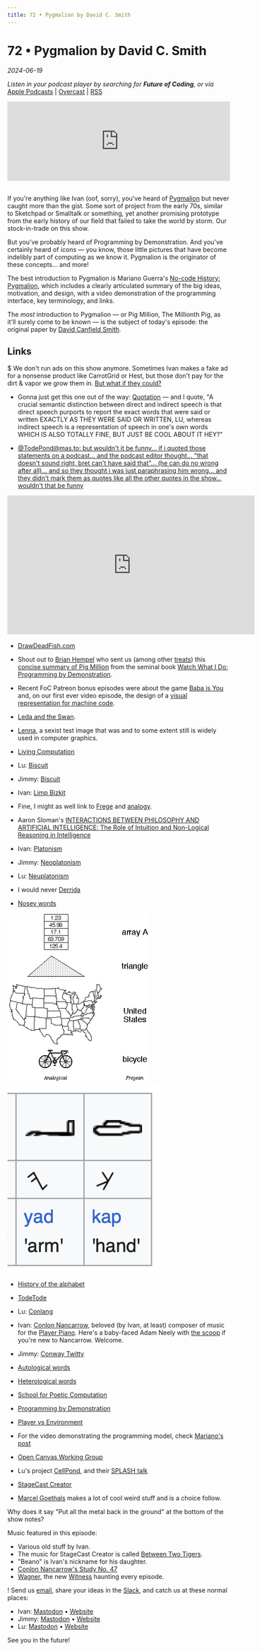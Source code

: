```yaml
---
title: 72 • Pygmalion by David C. Smith
---
```


# 72 • Pygmalion by David C. Smith

_2024-06-19_

_Listen in your podcast player by searching for **Future of Coding**, or via_ [Apple Podcasts](https://podcasts.apple.com/podcast/future-of-coding/id1265527976) \| [Overcast](https://overcast.fm/itunes1265527976) \| [RSS](https://omny.fm/shows/future-of-coding/playlists/podcast.rss)

<iframe src="https://omny.fm/shows/future-of-coding/pygmalion-by-david-c-smith/embed" width="100%" height="180" frameborder="0" style="margin-bottom: 1em"></iframe>

If you're anything like Ivan (oof, sorry), you've heard of [Pygmalion](https://worrydream.com/refs/Smith_DC_1975_-_Pygmalion.pdf) but never caught more than the gist. Some sort of project from the early 70s, similar to Sketchpad or Smalltalk or something, yet another promising prototype from the early history of our field that failed to take the world by storm. Our stock-in-trade on this show.

But you've probably heard of Programming by Demonstration. And you've certainly heard of _icons_ — you know, those little pictures that have become indelibly part of computing as we know it. Pygmalion is the originator of these concepts… and more!

The best introduction to Pygmalion is Mariano Guerra's [No-code History: Pygmalion](https://instadeq.com/blog/posts/no-code-history-pygmalion-1975/), which includes a clearly articulated summary of the big ideas, motivation, and design, with a video demonstration of the programming interface, key terminology, and links.

The _most_ introduction to Pygmalion — or Pig Million, The Millionth Pig, as it'll surely come to be known — is the subject of today's episode: the original paper by [David Canfield Smith](https://en.wikipedia.org/wiki/David_Canfield_Smith).

## Links

$ We don't run ads on this show anymore. Sometimes Ivan makes a fake ad for a nonsense product like CarrotGrid or Hest, but those don't pay for the dirt & vapor we grow them in. [But what if they could?](https://www.patreon.com/futureofcoding)

- Gonna just get this one out of the way: [Quotation](https://en.wikipedia.org/wiki/Quotation) — and I quote, "A crucial semantic distinction between direct and indirect speech is that direct speech purports to report the exact words that were said or written EXACTLY AS THEY WERE SAID OR WRITTEN, LU, whereas indirect speech is a representation of speech in one's own words WHICH IS ALSO TOTALLY FINE, BUT JUST BE COOL ABOUT IT HEY?"

- [@TodePond@mas.to: but wouldn't it be funny... if i quoted those statements on a podcast... and the podcast editor thought... "that doesn't sound right, bret can't have said that"... (he can do no wrong after all)... and so they thought i was just paraphrasing him wrong... and they didn't mark them as quotes like all the other quotes in the show... wouldn't that be funny](https://mas.to/@TodePond/112319116050265379)

<iframe width="560" height="315" src="https://www.youtube-nocookie.com/embed/6l1HlOwOq3g" frameborder="0" allow="accelerometer; autoplay; encrypted-media; gyroscope; picture-in-picture" allowfullscreen></iframe>

- [DrawDeadFish.com](https://drawdeadfish.com)

- Shout out to [Brian Hempel](http://brianhempel.com/) who sent us (among other [treats](https://maniposynth.org)) this [concise summary of Pig Million](http://acypher.com/wwid/Chapters/01Pygmalion.html) from the seminal book [Watch What I Do: Programming by Demonstration](http://acypher.com/wwid/).

- Recent FoC Patreon bonus episodes were about the game [Baba is You](https://www.patreon.com/posts/baba-is-you-104986179) and, on our first ever video episode, the design of a [visual representation for machine code](https://www.patreon.com/posts/32-checkboxes-103278355).

- [Leda and the Swan](https://en.wikipedia.org/wiki/Leda_and_the_Swan).

- [Lenna](https://en.wikipedia.org/wiki/Lenna), a sexist test image that was and to some extent still is widely used in computer graphics.

- [Living Computation](https://www.livingcomputation.org)

- Lu: [Biscuit](https://en.wikipedia.org/wiki/Biscuit)

- Jimmy: [Biscuit](<https://en.wikipedia.org/wiki/Biscuit_(bread)>)

- Ivan: [Limp Bizkit](https://en.wikipedia.org/wiki/Limp_Bizkit)

- Fine, I might as well link to [Frege](https://en.wikipedia.org/wiki/Gottlob_Frege) and [analogy](https://en.wikipedia.org/wiki/Analogy).

- Aaron Sloman's [INTERACTIONS BETWEEN PHILOSOPHY AND ARTIFICIAL INTELLIGENCE: The Role of Intuition and Non-Logical Reasoning in Intelligence](https://www.cs.bham.ac.uk/research/projects/cogaff/sloman-analogical-1971.pdf)

- Ivan: [Platonism](https://en.wikipedia.org/wiki/Platonism)

- Jimmy: [Neoplatonism](https://en.wikipedia.org/wiki/Neoplatonism)

- Lu: [Neuplatonism](https://www.youtube.com/watch?v=dQw4w9WgXcQ)

- I would never [Derrida](https://en.wikipedia.org/wiki/Jacques_Derrida)

- [Nosey words](https://www.grammarphobia.com/blog/2007/03/a-nosy-question.html)

![Drawings of an array, triangle, map, and bicycle, accompanied by their words](/episodes/072/analogic-vs-fregean.png) ![Pictograms of an arm and hand, for yad and kap, the ancestors of letters I and K](/episodes/072/alphabet.png)

- [History of the alphabet](https://en.wikipedia.org/wiki/History_of_the_alphabet)

- [TodeTode](https://github.com/TodePond/TodeTode)

- Lu: [Conlang](https://en.wikipedia.org/wiki/Constructed_language)

- Ivan: [Conlon Nancarrow](https://en.wikipedia.org/wiki/Conlon_Nancarrow), beloved (by Ivan, at least) composer of music for the [Player Piano](https://en.wikipedia.org/wiki/Player_piano). Here's a baby-faced Adam Neely with [the scoop](https://www.youtube.com/watch?v=e2reuQyLoZM) if you're new to Nancarrow. Welcome.

- Jimmy: [Conway Twitty](https://en.wikipedia.org/wiki/Conway_Twitty)

- [Autological words](https://en.wikipedia.org/wiki/Autological_word)
- [Heterological words](https://en.wikipedia.org/wiki/Grelling–Nelson_paradox)

- [School for Poetic Computation](https://en.wikipedia.org/wiki/School_for_Poetic_Computation)

- [Programming by Demonstration](https://en.wikipedia.org/wiki/Programming_by_demonstration)
- [Player vs Environment](https://en.wikipedia.org/wiki/Player_versus_environment)

- For the video demonstrating the programming model, check [Mariano's post](https://instadeq.com/blog/posts/no-code-history-pygmalion-1975/)

- [Open Canvas Working Group](https://www.canvasprotocol.org)

- Lu's project [CellPond](https://cellpond.cool), and their [SPLASH talk](https://www.youtube.com/watch?v=eQgxFuw8f1U)

- [StageCast Creator](https://en.wikipedia.org/wiki/Stagecast_Creator)

- [Marcel Goethals](https://mastodon.social/@wolkenmachine) makes a lot of cool weird stuff and is a choice follow.

Why does it say "Put all the metal back in the ground" at the bottom of the show notes?

Music featured in this episode:

- Various old stuff by Ivan.
- The music for StageCast Creator is called [Between Two Tigers](https://ivanish.ca/lost/).
- "Beano" is Ivan's nickname for his daughter.
- [Conlon Nancarrow's Study No. 47](https://www.youtube.com/watch?UerzkjrLju8?t=280)
- [Wagner](https://www.youtube.com/watch?v=wE1NyYT31Tw), the new [Witness](<https://en.wikipedia.org/wiki/The_Witness_(2016_video_game)>) haunting every episode.

! Send us [email](mailto:admin@futureofcoding.org?subject=Email%20from%20a%20listener), share your ideas in the [Slack](https://futureofcoding.org/community), and catch us at these normal places:

- Ivan: [Mastodon](https://mastodon.social/@spiralganglion) • [Website](https://ivanish.ca)
- Jimmy: [Mastodon](https://hachyderm.io/@jimmyhmiller) • [Website](https://jimmyhmiller.github.io)
- Lu: [Mastodon](https://mas.to/@TodePond) • [Website](https://www.todepond.com)

See you in the future!
